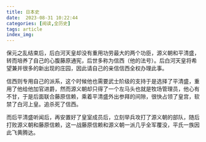```yaml
---
title: 日本史
date:  2023-08-31 10:22:44
categories: [阅读,全历史]
tags: article
index_img: 
---
```

保元之乱结束后，后白河天皇却没有重用功劳最大的两个功臣，源义朝和平清盛，转而培养了自己的心腹藤原通宪，后世多称为信西（他的法号）。后白河天皇将希望兼并很多的新出现的庄园，因此请自己的亲信信西全权办理此事。

信西则专用自己的派系，这个时候他也需要武士阶级的支持于是选择了平清盛，重用了他给他加官进爵，然而源义朝却只得了一个左马头也就是牧场管理员，他心有不甘，于是后面联合藤原信赖，乘着平清盛外出参拜的间隙，很快占领了皇宫，软禁了白河上皇。追杀死了信西。

而后平清盛听闻后，再安置好了皇室成员后，立刻举兵攻打了源义朝的部队，随后打败源义朝和藤原信赖，这一战藤原信赖和源义朝一派几乎全军覆没，平氏一族因此飞黄腾达。